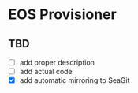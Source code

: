# EOS Provisioner

## TBD
- [ ] add proper description
- [ ] add actual code
- [x] add automatic mirroring to SeaGit
